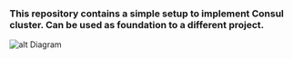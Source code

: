 ### This repository contains a simple setup to implement Consul cluster. Can be used as foundation to a different project.

![alt Diagram](https://www.lucidchart.com/publicSegments/view/810a9c7b-e12e-4856-91ce-0c98354e9622/image.png)